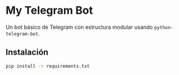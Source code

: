 # My Telegram Bot

Un bot básico de Telegram con estructura modular usando `python-telegram-bot`.

## Instalación

```bash
pip install -r requirements.txt
